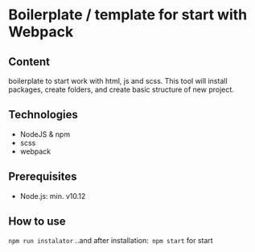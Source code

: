 # Boilerplate / template for start with Webpack

## Content
boilerplate to start work with html, js and scss.
This tool will install packages, create folders, and create basic structure of new project.


## Technologies

* NodeJS & npm
* scss
* webpack

## Prerequisites

* Node.js: min. v10.12

## How to use

```npm run instalator```
..and after installation:``` npm start``` for start

